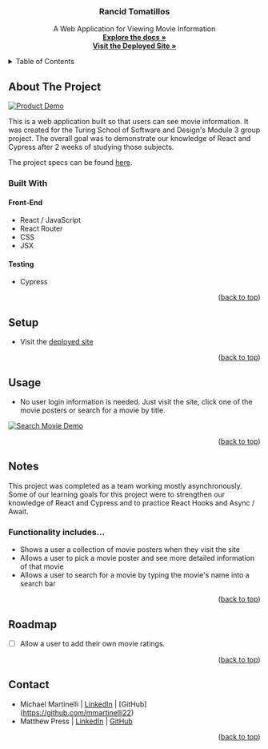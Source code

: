 <a name="readme-top"></a>

<!-- PROJECT LOGO -->
<br />
<div align="center">
  <a href="https://github.com/MatthewPress/rancid-tomatillos"></a>

<!-- HEADER -->
  <h3 align="center">Rancid Tomatillos</h3>
  <p align="center">
    A Web Application for Viewing Movie Information
    <br />
    <a href="https://github.com/MatthewPress/rancid-tomatillos"><strong>Explore the docs »</strong></a>
    <br />
    <a href="https://matthewpress.github.io/rancid-tomatillos/"><strong>Visit the Deployed Site »</strong></a>
  </p>
</div>

<!-- TABLE OF CONTENTS -->
<details>
  <summary>Table of Contents</summary>
  <ol>
    <li>
      <a href="#about-the-project">About The Project</a>
      <ul>
        <li><a href="#built-with">Built With</a></li>
      </ul>
    </li>
    <li><a href="#setup">Setup</a></li>
    <li><a href="#usage">Usage</a></li>
    <li><a href="#notes">Notes</a></li>
    <li><a href="#roadmap">Roadmap</a></li>
    <li><a href="#contact">Contact</a></li>
  </ol>
</details>

## About The Project

[![Product Demo][product-demo]](./src/assets/images/product-demo.gif)

This is a web application built so that users can see movie information. It was created for the Turing School of Software and Design's Module 3 group project. The overall goal was to demonstrate our knowledge of React and Cypress after 2 weeks of studying those subjects.

The project specs can be found [here](https://frontend.turing.edu/projects/module-3/rancid-tomatillos-v3.html).

### Built With

#### Front-End
* React / JavaScript
* React Router
* CSS
* JSX

#### Testing
* Cypress

<p align="right">(<a href="#readme-top">back to top</a>)</p>

## Setup

- Visit the [deployed site](https://matthewpress.github.io/rancid-tomatillos/)

<p align="right">(<a href="#readme-top">back to top</a>)</p>

## Usage

- No user login information is needed. Just visit the site, click one of the movie posters or search for a movie by title.

[![Search Movie Demo][search-movie-demo]](./src/assets/images/search-movie-demo.gif)

<p align="right">(<a href="#readme-top">back to top</a>)</p>

## Notes

This project was completed as a team working mostly asynchronously. Some of our learning goals for this project were to strengthen our knowledge of React and Cypress and to practice React Hooks and Async / Await.

### Functionality includes...
- Shows a user a collection of movie posters when they visit the site
- Allows a user to pick a movie poster and see more detailed information of that movie
- Allows a user to search for a movie by typing the movie's name into a search bar

<p align="right">(<a href="#readme-top">back to top</a>)</p>

## Roadmap

- [ ] Allow a user to add their own movie ratings.

<p align="right">(<a href="#readme-top">back to top</a>)</p>

## Contact
* Michael Martinelli | [LinkedIn](https://www.linkedin.com/in/michael-martinelli-7230b5237/) | [GitHub] (https://github.com/mmartinelli22)
* Matthew Press | [LinkedIn](https://linkedin.com/in/matthew-press-813961246/) | [GitHub](https://github.com/MatthewPress)

<p align="right">(<a href="#readme-top">back to top</a>)</p>

<!-- MARKDOWN LINKS & IMAGES -->
[product-demo]: ./src/assets/images/product-demo.gif
[search-movie-demo]: ./src/assets/images/search-movie-demo.gif



